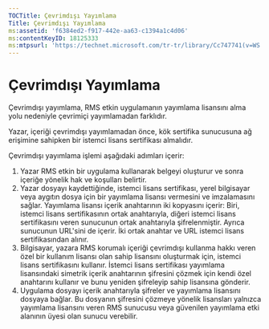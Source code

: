 ```yaml
---
TOCTitle: Çevrimdışı Yayımlama
Title: Çevrimdışı Yayımlama
ms:assetid: 'f6384ed2-f917-442e-aa63-c1394a1c4d06'
ms:contentKeyID: 18125333
ms:mtpsurl: 'https://technet.microsoft.com/tr-tr/library/Cc747741(v=WS.10)'
---
```


Çevrimdışı Yayımlama
====================

Çevrimdışı yayımlama, RMS etkin uygulamanın yayımlama lisansını alma yolu nedeniyle çevrimiçi yayımlamadan farklıdır.

Yazar, içeriği çevrimdışı yayımlamadan önce, kök sertifika sunucusuna ağ erişimine sahipken bir istemci lisans sertifikası almalıdır.

Çevrimdışı yayımlama işlemi aşağıdaki adımları içerir:

1.  Yazar RMS etkin bir uygulama kullanarak belgeyi oluşturur ve sonra içeriğe yönelik hak ve koşulları belirtir.
2.  Yazar dosyayı kaydettiğinde, istemci lisans sertifikası, yerel bilgisayar veya aygıtın dosya için bir yayımlama lisansı vermesini ve imzalamasını sağlar.
    Yayımlama lisansı içerik anahtarının iki kopyasını içerir: Biri, istemci lisans sertifikasının ortak anahtarıyla, diğeri istemci lisans sertifikasını veren sunucunun ortak anahtarıyla şifrelenmiştir. Ayrıca sunucunun URL'sini de içerir. İki ortak anahtar ve URL istemci lisans sertifikasından alınır.
3.  Bilgisayar, yazara RMS korumalı içeriği çevrimdışı kullanma hakkı veren özel bir kullanım lisansı olan sahip lisansını oluşturmak için, istemci lisans sertifikasını kullanır. İstemci lisans sertifikası yayımlama lisansındaki simetrik içerik anahtarının şifresini çözmek için kendi özel anahtarını kullanır ve bunu yeniden şifreleyip sahip lisansına gönderir.
4.  Uygulama dosyayı içerik anahtarıyla şifreler ve yayımlama lisansını dosyaya bağlar. Bu dosyanın şifresini çözmeye yönelik lisansları yalnızca yayımlama lisansını veren RMS sunucusu veya güvenilen yayımlama etki alanının üyesi olan sunucu verebilir.
